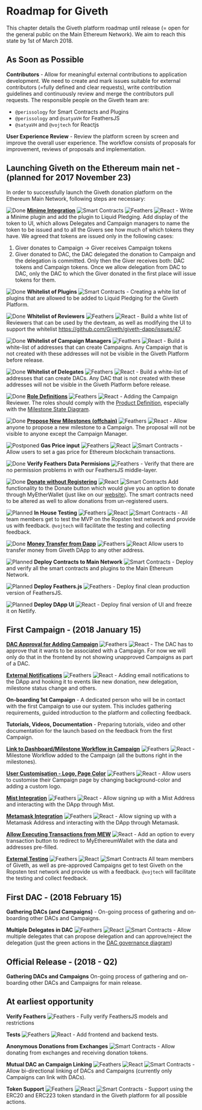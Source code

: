# Roadmap for Giveth
This chapter details the Giveth platform roadmap until release (= open for the general public on the Main Ethereum Network). We aim to reach this state by 1st of March 2018.

## As Soon as Possible
**Contributors** -
Allow for meaningful external contributions to application development. We need to create and mark issues suitable for external contributors (=fully defined and clear requests), write contribution guidelines and continuously review and merge the contributors pull requests. The responsible people on the Giveth team are:

- `@perissology` for Smart Contracts and Plugins
- `@perissology` and `@satyaVH` for FeathersJS
- `@satyaVH` and `@vojtech` for Reactjs

**User Experience Review** -
Review the platform screen by screen and improve the overall user experience. The workflow consists of proposals for improvement, reviews of proposals and implementation.

## Launching Giveth on the Ethereum main net - (planned for 2017 November 23)
In order to successfully launch the Giveth donation platform on the Ethereum Main Network, following steps are necessary:

![Done](../images/roadmap/done.svg)
[**Minime Integration**](https://github.com/Giveth/giveth-dapp/issues/143)
![Smart Contracts](../images/roadmap/smart-contracts.svg)
![Feathers](../images/roadmap/feathers.svg)
![React](../images/roadmap/react.svg) -
Write a Minime plugin and add the plugin to Liquid Pledging. Add display of the token to UI, which allows Delegates and Campaign managers to name the token to be issued and to all the Givers see how much of which tokens they have. We agreed that tokens are issued only in the following cases:

1. Giver donates to Campaign -> Giver receives Campaign tokens
2. Giver donated to DAC, the DAC delegated the donation to Campaign and the delegation is committed. Only then the Giver receives both: DAC tokens and Campaign tokens. Once we allow delegation from DAC to DAC, only the DAC to which the Giver donated in the first place will issue tokens for them.

![Done](../images/roadmap/done.svg)
**Whitelist of Plugins**
![Smart Contracts](../images/roadmap/smart-contracts.svg) -
Creating a white list of plugins that are allowed to be added to Liquid Pledging for the Giveth Platform.

![Done](../images/roadmap/done.svg)
**Whitelist of Reviewers**
![Feathers](../images/roadmap/feathers.svg)
![React](../images/roadmap/react.svg) -
Build a white list of Reviewers that can be used by the devteam, as well as modifying the UI to support the whitelist https://github.com/Giveth/giveth-dapp/issues/47.

![Done](../images/roadmap/done.svg)
**Whitelist of Campaign Managers**
![Feathers](../images/roadmap/feathers.svg)
![React](../images/roadmap/react.svg) -
Build a white-list of addresses that can create Campaigns. Any Campaign that is not created with these addresses will not be visible in the Giveth Platform before release.

![Done](../images/roadmap/done.svg)
**Whitelist of Delegates**
![Feathers](../images/roadmap/feathers.svg)
![React](../images/roadmap/react.svg) -
Build a white-list of addresses that can create DACs. Any DAC that is not created with these addresses will not be visible in the Giveth Platform before release.

![Done](../images/roadmap/done.svg)
[**Role Definitions**](https://github.com/Giveth/giveth-dapp/issues/148)
![Feathers](../images/roadmap/feathers.svg)
![React](../images/roadmap/react.svg) -
Adding the Campaign Reviewer. The roles should comply with the [Product Definition](https://wiki.giveth.io/documentation/product-definition/), especially with the [Milestone State Diagram](https://wiki.giveth.io/documentation/product-definition/#product-definition-fig-milestone-statediagram).

![Done](../images/roadmap/done.svg)
[**Propose New Milestones (offchain)**](https://github.com/Giveth/giveth-dapp/issues/147)
![Feathers](../images/roadmap/feathers.svg)
![React](../images/roadmap/react.svg) -
Allow anyone to propose a new milestone to a Campaign. The proposal will not be visible to anyone except the Campaign Manager.

![Postponed](../images/roadmap/postponed.svg)
**Gas Price input**
![Feathers](../images/roadmap/feathers.svg)
![React](../images/roadmap/react.svg)
![Smart Contracts](../images/roadmap/smart-contracts.svg) -
Allow users to set a gas price for Ethereum blockchain transactions.

![Done](../images/roadmap/done.svg)
**Verify Feathers Data Permisions**
![Feathers](../images/roadmap/feathers.svg) -
Verify that there are no permission problems in with our FeathersJS middle-layer.

![Done](../images/roadmap/done.svg)
[**Donate without Registering**](https://github.com/Giveth/giveth-dapp/issues/145)
![React](../images/roadmap/react.svg)
![Smart Contracts](../images/roadmap/smart-contracts.svg)
Add functionality to the Donate button which would give you an option to donate through MyEtherWallet (just like on our [website](https://giveth.io)). The smart contracts need to be altered as well to allow donations from un-registered users.

![Planned](../images/roadmap/planned.svg)
**In House Testing**
![Feathers](../images/roadmap/feathers.svg)
![React](../images/roadmap/react.svg)
![Smart Contracts](../images/roadmap/smart-contracts.svg) -
All team members get to test the MVP on the Ropsten test network and provide us with feedback. `@vojtech` will facilitate the testing and collecting feedback.

![Done](../images/roadmap/done.svg)
[**Money Transfer from Dapp**](https://github.com/Giveth/giveth-dapp/issues/149)
![Feathers](../images/roadmap/feathers.svg)
![React](../images/roadmap/react.svg)
Allow users to transfer money from Giveth DApp to any other address.

![Planned](../images/roadmap/planned.svg)
**Deploy Contracts to Main Network**
![Smart Contracts](../images/roadmap/smart-contracts.svg) -
Deploy and verify all the smart contracts and plugins to the Main Ethereum Network.

![Planned](../images/roadmap/planned.svg)
**Deploy Feathers.js**
![Feathers](../images/roadmap/feathers.svg) -
Deploy final clean production version of FeathersJS.

![Planned](../images/roadmap/planned.svg)
**Deploy DApp UI**
![React](../images/roadmap/react.svg) -
Deploy final version of UI and freeze it on Netlify.

## First Campaign - (2018 January 15)
[**DAC Approval for Adding Campaign**](https://github.com/Giveth/giveth-dapp/issues/169)
![Feathers](../images/roadmap/feathers.svg)
![React](../images/roadmap/react.svg) -
The DAC has to approve that it wants to be associated with a Campaign. For now we will only do that in the frontend by not showing unapproved Campaigns as part of a DAC.

[**External Notifications**](https://github.com/Giveth/giveth-dapp/issues/170)
![Feathers](../images/roadmap/feathers.svg)
![React](../images/roadmap/react.svg) -
Adding email notifications to the DApp and hooking it to events like new donation, new delegation, milestone status change and others.

**On-boarding 1st Campaign** -
A dedicated person who will be in contact with the first Campaign to use our system. This includes gathering requirements, guided introduction to the platform and collecting feedback.

**Tutorials, Videos, Documentation** -
Preparing tutorials, video and other documentation for the launch based on the feedback from the first Campaign.

[**Link to Dashboard/Milestone Workflow in Campaign**](https://github.com/Giveth/giveth-dapp/issues/171)
![Feathers](../images/roadmap/feathers.svg)
![React](../images/roadmap/react.svg) -
Milestone Workflow added to the Campaign (all the buttons right in the milestones).

[**User Customisation - Logo, Page Color**](https://github.com/Giveth/giveth-dapp/issues/172)
![Feathers](../images/roadmap/feathers.svg)
![React](../images/roadmap/react.svg) -
Allow users to customise their Campaign page by changing background-color and adding a custom logo.

[**Mist Integration**](https://github.com/Giveth/giveth-dapp/issues/173)
![Feathers](../images/roadmap/feathers.svg)
![React](../images/roadmap/react.svg) -
Allow signing up with a Mist Address and interacting with the DApp through Mist.

[**Metamask Integration**](https://github.com/Giveth/giveth-dapp/issues/174)
![Feathers](../images/roadmap/feathers.svg)
![React](../images/roadmap/react.svg) -
Allow signing up with a Metamask Address and interacting with the DApp through Metamask.

[**Allow Executing Transactions from MEW**](https://github.com/Giveth/giveth-dapp/issues/175)
![React](../images/roadmap/react.svg) -
Add an option to every transaction button to redirect to MyEthereumWallet with the data and addresses pre-filled.

[**External Testing**](https://github.com/Giveth/giveth-dapp/issues/176)
![Feathers](../images/roadmap/feathers.svg)
![React](../images/roadmap/react.svg)
![Smart Contracts](../images/roadmap/smart-contracts.svg)
All team members of Giveth, as well as pre-approved Campaigns get to test Giveth on the Ropsten test network and provide us with a feedback. `@vojtech` will facilitate the testing and collect feedback.

## First DAC - (2018 February 15)
**Gathering DACs (and Campaigns)** -
On-going process of gathering and on-boarding other DACs and Campaigns.

**Multiple Delegates in DAC**
![Feathers](../images/roadmap/feathers.svg)
![React](../images/roadmap/react.svg)
![Smart Contracts](../images/roadmap/smart-contracts.svg) -
Allow multiple delegates that can propose delegation and can approve/reject the delegation (just the green actions in the [DAC governance diagram](https://wiki.giveth.io/documentation/future/fig-dac-governance-delegate-usecase))

## Official Release - (2018 - Q2)
**Gathering DACs and Campaigns**
On-going process of gathering and on-boarding other DACs and Campaigns for main release.

## At earliest opportunity
**Verify Feathers**
![Feathers](../images/roadmap/feathers.svg) -
Fully verify FeathersJS models and restrictions

**Tests**
![Feathers](../images/roadmap/feathers.svg)
![React](../images/roadmap/react.svg) -
Add frontend and backend tests.

**Anonymous Donations from Exchanges**
![Smart Contracts](../images/roadmap/smart-contracts.svg) -
Allow donating from exchanges and receiving donation tokens.

**Mutual DAC an Campaign Linking**
![Feathers](../images/roadmap/feathers.svg)
![React](../images/roadmap/react.svg)
![Smart Contracts](../images/roadmap/smart-contracts.svg) -
Allow bi-directional linking of DACs and Campaigns (currently only Campaigns can link with DACs).

**Token Support**
![Feathers](../images/roadmap/feathers.svg)
![React](../images/roadmap/react.svg)
![Smart Contracts](../images/roadmap/smart-contracts.svg) -
Support using the ERC20 and ERC223 token standard in the Giveth platform for all possible actions.
